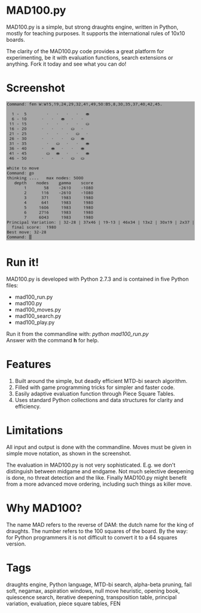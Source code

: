 
MAD100.py
=========
MAD100.py is a simple, but strong draughts engine, written in Python, mostly for teaching purposes.
It supports the international rules of 10x10 boards.

The clarity of the MAD100.py code provides a great platform for experimenting, be it with evaluation functions, search extensions or anything. Fork it today and see what you can do!

Screenshot
==========

![MAD100 in action](images/mad100_in_action.png)

Run it!
=======
MAD100.py is developed with Python 2.7.3 and is contained in five Python files:
- mad100_run.py
- mad100.py 
- mad100_moves.py
- mad100_search.py
- mad100_play.py 

Run it from the commandline with: *python mad100_run.py*  
Answer with the command **h** for help.

Features
========
1. Built around the simple, but deadly efficient MTD-bi search algorithm.
2. Filled with game programming tricks for simpler and faster code.
3. Easily adaptive evaluation function through Piece Square Tables.
4. Uses standard Python collections and data structures for clarity and efficiency.

Limitations
===========
All input and output is done with the commandline.
Moves must be given in simple move notation, as shown in the screenshot.

The evaluation in MAD100.py is not very sophisticated. E.g. we don't distinguish between midgame and endgame. Not much selective deepening is done, no threat detection and the like. Finally MAD100.py might benefit from a more advanced move ordering, including such things as killer move.

Why MAD100?
===========
The name MAD refers to the reverse of DAM: the dutch name for the king of draughts. 
The number refers to the 100 squares of the board.
By the way: for Python programmers it is not difficult to convert it to a 64 squares version.

Tags
====
draughts engine, Python language, MTD-bi search, alpha-beta pruning, fail soft, negamax, aspiration windows, null move heuristic,  opening book, quiescence search, iterative deepening, transposition table, principal variation, evaluation, piece square tables, FEN
